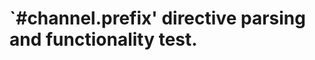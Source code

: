 `#channel.prefix' directive parsing and functionality test.
===========================================================
